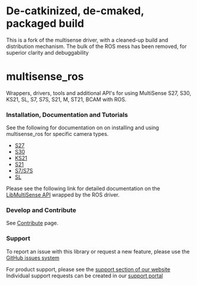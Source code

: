 # De-catkinized, de-cmaked, packaged build

This is a fork of the multisense driver, with a cleaned-up build and
distribution mechanism. The bulk of the ROS mess has been removed, for superior
clarity and debuggability


# multisense_ros

Wrappers, drivers, tools and additional API's for using MultiSense S27, S30, KS21, SL, S7, S7S, S21, M, ST21, BCAM  with ROS.

### Installation, Documentation and Tutorials

See the following for documentation on on installing and using multisense_ros for specific camera types.

- [S27](https://docs.carnegierobotics.com/S27/index.html)
- [S30](https://docs.carnegierobotics.com/S30/index.html)
- [KS21](https://docs.carnegierobotics.com/KS21/index.html)
- [S21](https://docs.carnegierobotics.com/S21/index.html)
- [S7/S7S](https://docs.carnegierobotics.com/S7/index.html)
- [SL](https://docs.carnegierobotics.com/SL/index.html)

Please see the following link for detailed documentation on the [LibMultiSense API](https://docs.carnegierobotics.com/libmultisense/index.html) wrapped by the ROS driver.

### Develop and Contribute

See [Contribute](https://github.com/carnegierobotics/multisense_ros/blob/master/CONTRIBUTING.md) page.

### Support

To report an issue with this library or request a new feature,
please use the [GitHub issues system](https://github.com/carnegierobotics/multisense_ros/issues)

For product support, please see the [support section of our website](https://carnegierobotics.com/support)
Individual support requests can be created in our [support portal](https://support.carnegierobotics.com/hc/en-us)
